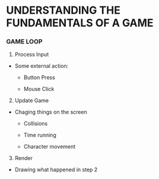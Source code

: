 # UNDERSTANDING THE FUNDAMENTALS OF A GAME

### GAME LOOP

1. Process Input
* Some external action:

	- Button Press

	- Mouse Click

2. Update Game
* Chaging things on the screen

	- Collisions
	
	- Time running
	
	- Character movement

3. Render
* Drawing what happened in step 2
